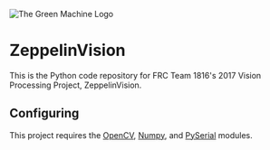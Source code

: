 ![The Green Machine Logo](http://edinarobotics.com/sites/all/themes/greenmachine/assets/images/Logo.gif)

# ZeppelinVision
This is the Python code repository for FRC Team 1816's 2017 Vision Processing Project, ZeppelinVision.

## Configuring
This project requires the [OpenCV](http://opencv.org/), [Numpy](http://www.numpy.org/), and [PySerial](https://github.com/pyserial/pyserial) modules.
